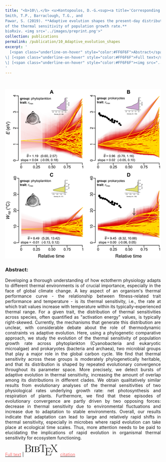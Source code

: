 ```yaml
---
title: "<b>10\\.</b> <u>Kontopoulos, D.-G.<sup><a title='Corresponding author'>✉</a></sup></u>, 
Smith, T.P., Barraclough, T.G., and 
Pawar, S. (2019). **Adaptive evolution shapes the present-day distribution 
of the thermal sensitivity of population growth rate.** 
bioRxiv. <img src='../images/preprint.png'>"
collection: publications
permalink: /publication/10_Adaptive_evolution_shapes
excerpt: '
  [<span class="underline-on-hover" style="color:#FF6F6F">Abstract</span>](../publication/10_Adaptive_evolution_shapes)
\| [<span class="underline-on-hover" style="color:#FF6F6F">Full text</span>](https://doi.org/10.1101/712885)
\| [<span class="underline-on-hover" style="color:#FF6F6F"><img src="../images/bibtex.svg">citation</span>](../bibtex/10_Adaptive_evolution_shapes.bib)
'
---
```


<br><center><img src="../images/publications/adaptive_evolution_thermal_sensitivity.png"></center>

### Abstract:

<p style='text-align: justify;'>
Developing a thorough understanding of how ectotherm physiology adapts to 
different thermal environments is of crucial importance, especially in the 
face of global climate change. A key aspect of an organism's thermal performance 
curve - the relationship between fitness-related trait performance and temperature - 
is its thermal sensitivity, i.e., the rate at which trait values increase 
with temperature within its typically-experienced thermal range. For a 
given trait, the distribution of thermal sensitivities across species, 
often quantified as "activation energy" values, is typically right-skewed. 
Currently, the mechanisms that generate this distribution are unclear, 
with considerable debate about the role of thermodynamic constraints vs 
adaptive evolution. Here, using a phylogenetic comparative approach, we 
study the evolution of the thermal sensitivity of population growth rate 
across phytoplankton (Cyanobacteria and eukaryotic microalgae) and 
prokaryotes (bacteria and archaea), two microbial groups that play a major 
role in the global carbon cycle. We find that thermal sensitivity across 
these groups is moderately phylogenetically heritable, and that its 
distribution is shaped by repeated evolutionary convergence throughout 
its parameter space. More precisely, we detect bursts of adaptive 
evolution in thermal sensitivity, increasing the amount of overlap among 
its distributions in different clades. We obtain qualitatively similar 
results from evolutionary analyses of the thermal sensitivities of two 
physiological rates underlying growth rate: net photosynthesis and 
respiration of plants. Furthermore, we find that these episodes of 
evolutionary convergence are partly driven by two opposing forces: decrease 
in thermal sensitivity due to environmental fluctuations and increase due 
to adaptation to stable environments. Overall, our results indicate that 
adaptation can lead to large and relatively rapid shifts in thermal 
sensitivity, especially in microbes where rapid evolution can take place 
at ecological time scales. Thus, more attention needs to be paid to 
elucidating the implications of rapid evolution in organismal thermal 
sensitivity for ecosystem functioning.

</p>

[<span class="underline-on-hover" style="color:#FF6F6F">Full text</span>](https://doi.org/10.1101/712885)
\| [<span class="underline-on-hover" style="color:#FF6F6F"><img src="../images/bibtex.svg">citation</span>](../bibtex/10_Adaptive_evolution_shapes.bib)

